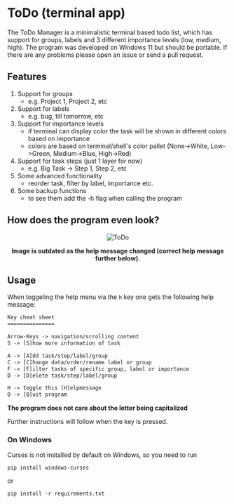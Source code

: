 # ToDo (terminal app)

The ToDo Manager is a minimalistic terminal based todo list, which has support for groups, labels and 3 different importance levels (low, medium, high). The program was developed on Windows 11 but should be portable. If there are any problems please open an issue or send a pull request.

## Features

1. Support for groups
    - e.g. Project 1, Project 2, etc
1. Support for labels
    - e.g. bug, till tomorrow, etc
1. Support for importance levels
    - if terminal can display color the task will be shown in different colors based on importance
    - colors are based on terminal/shell's color pallet (None->White, Low->Green, Medium->Blue, High->Red)
1. Support for task steps (just 1 layer for now)
    - e.g. Big Task -> Step 1, Step 2, etc
1. Some advanced functionality
    - reorder task, filter by label, importance etc.
1. Some backup functions
    - to see them add the -h flag when calling the program

## How does the program even look?

<div align="center">

![ToDo](https://github.com/Testspieler09/todo/assets/142326461/5d25d5d6-a66d-4948-976d-d425d17a8ac1)

**Image is outdated as the help message changed (correct help message further below).**

</div>

## Usage

When toggeling the help menu via the `h` key one gets the following help message:

```txt
Key cheat sheet
===============

Arrow-Keys -> navigation/scrolling content
S -> [S]how more information of task

A -> [A]dd task/step/label/group
C -> [C]hange data/order/rename label or group
F -> [F]ilter tasks of specific group, label or importance
D -> [D]elete task/step/label/group

H -> toggle this [H]elpmessage
Q -> [Q]uit program
```

**The program does not care about the letter being capitalized**

Further instructions will follow when the key is pressed.

### On Windows

Curses is not installed by default on Windows, so you need to run

```pwsh
pip install windows-curses
```

or

```pwsh
pip install -r requirements.txt
```
